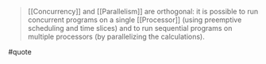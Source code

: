 > [[Concurrency]] and [[Parallelism]] are orthogonal: it is possible to run concurrent programs on a single [[Processor]] (using preemptive scheduling and time slices) and to run sequential programs on multiple processors (by parallelizing the calculations).

#quote